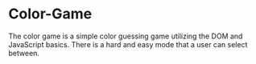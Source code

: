 # Color-Game

The color game is a simple color guessing game utilizing the DOM and JavaScript basics. There is a hard and easy mode that a user can select between.

